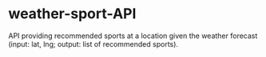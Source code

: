 # weather-sport-API
API providing recommended sports at a location given the weather forecast (input: lat, lng; output: list of recommended sports). 
